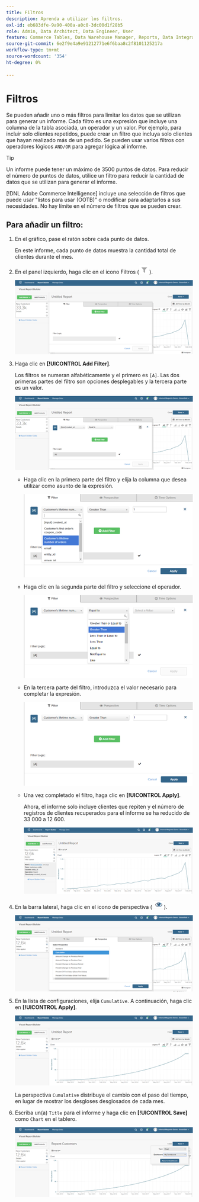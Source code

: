 ```yaml
---
title: Filtros
description: Aprenda a utilizar los filtros.
exl-id: eb683dfe-9a90-400a-a0c0-3dc00d1f28b5
role: Admin, Data Architect, Data Engineer, User
feature: Commerce Tables, Data Warehouse Manager, Reports, Data Integration
source-git-commit: 6e2f9e4a9e91212771e6f6baa8c2f8101125217a
workflow-type: tm+mt
source-wordcount: '354'
ht-degree: 0%

---
```


# Filtros

Se pueden añadir uno o más filtros para limitar los datos que se utilizan para generar un informe. Cada filtro es una expresión que incluye una columna de la tabla asociada, un operador y un valor. Por ejemplo, para incluir solo clientes repetidos, puede crear un filtro que incluya solo clientes que hayan realizado más de un pedido. Se pueden usar varios filtros con operadores lógicos `AND/OR` para agregar lógica al informe.

>[!TIP]
>
>Un informe puede tener un máximo de 3500 puntos de datos. Para reducir el número de puntos de datos, utilice un filtro para reducir la cantidad de datos que se utilizan para generar el informe.

[!DNL Adobe Commerce Intelligence] incluye una selección de filtros que puede usar &quot;listos para usar (OOTB)&quot; o modificar para adaptarlos a sus necesidades. No hay límite en el número de filtros que se pueden crear.

## Para añadir un filtro:

1. En el gráfico, pase el ratón sobre cada punto de datos.

   En este informe, cada punto de datos muestra la cantidad total de clientes durante el mes.

1. En el panel izquierdo, haga clic en el icono Filtros (![](../../assets/magento-bi-btn-filter.png)).

   ![Agregar filtro](../../assets/magento-bi-report-builder-filter-add.png)

1. Haga clic en **[!UICONTROL Add Filter]**.

   Los filtros se numeran alfabéticamente y el primero es `[A]`. Las dos primeras partes del filtro son opciones desplegables y la tercera parte es un valor.

   ![](../../assets/magento-bi-report-builder-filter-add-a.png)

   * Haga clic en la primera parte del filtro y elija la columna que desea utilizar como asunto de la expresión.

     ![Elegir la primera parte del filtro](../../assets/magento-bi-report-builder-filter-part1.png)

   * Haga clic en la segunda parte del filtro y seleccione el operador.

     ![Elija el operador](../../assets/magento-bi-report-builder-filter-part2.png)

   * En la tercera parte del filtro, introduzca el valor necesario para completar la expresión.

     ![Escriba el valor](../../assets/magento-bi-report-builder-filter-part3.png)

   * Una vez completado el filtro, haga clic en **[!UICONTROL Apply]**.

     Ahora, el informe solo incluye clientes que repiten y el número de registros de clientes recuperados para el informe se ha reducido de 33 000 a 12 600.

     ![Informe filtrado](../../assets/magento-bi-report-builder-filter-report.png)<!--{: .zoom}-->

1. En la barra lateral, haga clic en el icono de perspectiva ( ![](../../assets/magento-bi-btn-perspective.png)).

   ![Perspectiva](../../assets/magento-bi-report-builder-filter-perspective.png)<!--{: .zoom}-->

1. En la lista de configuraciones, elija `Cumulative`. A continuación, haga clic en **[!UICONTROL Apply]**.

   ![Perspectiva acumulativa](../../assets/magento-bi-report-builder-filter-perspective-cumulative.png)

   La perspectiva `Cumulative` distribuye el cambio con el paso del tiempo, en lugar de mostrar los desgloses desglosados de cada mes.

1. Escriba un(a) `Title` para el informe y haga clic en **[!UICONTROL Save]** como `Chart` en el tablero.

   ![Guardar en el panel](../../assets/magento-bi-report-builder-filter-perspective-cumulative-save.png)

